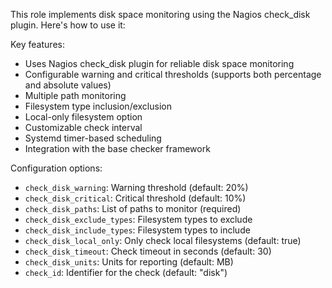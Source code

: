 This role implements disk space monitoring using the Nagios check_disk plugin. Here's how to use it:

Key features:
- Uses Nagios check_disk plugin for reliable disk space monitoring
- Configurable warning and critical thresholds (supports both percentage and absolute values)
- Multiple path monitoring
- Filesystem type inclusion/exclusion
- Local-only filesystem option
- Customizable check interval
- Systemd timer-based scheduling
- Integration with the base checker framework

Configuration options:
- `check_disk_warning`: Warning threshold (default: 20%)
- `check_disk_critical`: Critical threshold (default: 10%)
- `check_disk_paths`: List of paths to monitor (required)
- `check_disk_exclude_types`: Filesystem types to exclude
- `check_disk_include_types`: Filesystem types to include
- `check_disk_local_only`: Only check local filesystems (default: true)
- `check_disk_timeout`: Check timeout in seconds (default: 30)
- `check_disk_units`: Units for reporting (default: MB)
- `check_id`: Identifier for the check (default: "disk")

